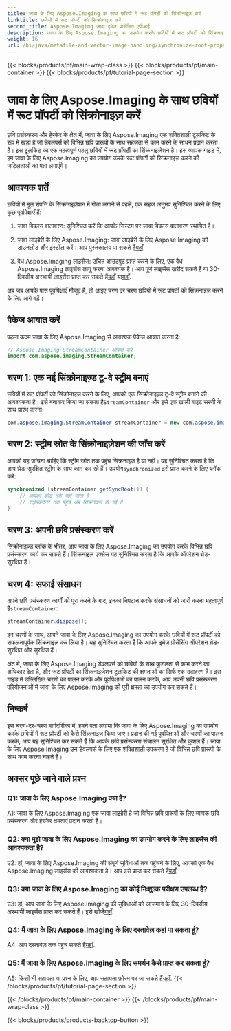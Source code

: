 ```yaml
---
title: जावा के लिए Aspose.Imaging के साथ छवियों में रूट प्रॉपर्टी को सिंक्रोनाइज़ करें
linktitle: छवियों में रूट प्रॉपर्टी को सिंक्रोनाइज़ करें
second_title: Aspose.Imaging जावा इमेज प्रोसेसिंग एपीआई
description: जावा के लिए Aspose.Imaging का उपयोग करके छवियों में रूट प्रॉपर्टी को सिंक्रनाइज़ करना सीखें। इस चरण-दर-चरण मार्गदर्शिका के साथ थ्रेड-सुरक्षित छवि प्रसंस्करण सुनिश्चित करें।
weight: 16
url: /hi/java/metafile-and-vector-image-handling/synchronize-root-property-in-images/
---
```


{{< blocks/products/pf/main-wrap-class >}}
{{< blocks/products/pf/main-container >}}
{{< blocks/products/pf/tutorial-page-section >}}

# जावा के लिए Aspose.Imaging के साथ छवियों में रूट प्रॉपर्टी को सिंक्रोनाइज़ करें

छवि प्रसंस्करण और हेरफेर के क्षेत्र में, जावा के लिए Aspose.Imaging एक शक्तिशाली टूलकिट के रूप में खड़ा है जो डेवलपर्स को विभिन्न छवि प्रारूपों के साथ सहजता से काम करने के साधन प्रदान करता है। इस टूलकिट का एक महत्वपूर्ण पहलू छवियों में रूट प्रॉपर्टी का सिंक्रनाइज़ेशन है। इस व्यापक गाइड में, हम जावा के लिए Aspose.Imaging का उपयोग करके रूट प्रॉपर्टी को सिंक्रनाइज़ करने की जटिलताओं का पता लगाएंगे।

## आवश्यक शर्तें

छवियों में मूल संपत्ति के सिंक्रनाइज़ेशन में गोता लगाने से पहले, एक सहज अनुभव सुनिश्चित करने के लिए कुछ पूर्वापेक्षाएँ हैं:

1. जावा विकास वातावरण: सुनिश्चित करें कि आपके सिस्टम पर जावा विकास वातावरण स्थापित है।

2.  जावा लाइब्रेरी के लिए Aspose.Imaging: जावा लाइब्रेरी के लिए Aspose.Imaging को डाउनलोड और इंस्टॉल करें। आप पुस्तकालय पा सकते हैं[यहाँ](https://releases.aspose.com/imaging/java/).

3. वैध Aspose.Imaging लाइसेंस: उचित आउटपुट प्राप्त करने के लिए, एक वैध Aspose.Imaging लाइसेंस लागू करना आवश्यक है। आप पूर्ण लाइसेंस खरीद सकते हैं या 30-दिवसीय अस्थायी लाइसेंस प्राप्त कर सकते हैं[यहाँ](https://purchase.aspose.com/buy) या[यहाँ](https://purchase.aspose.com/temporary-license/).

अब जब आपके पास पूर्वापेक्षाएँ मौजूद हैं, तो आइए चरण दर चरण छवियों में रूट प्रॉपर्टी को सिंक्रनाइज़ करने के लिए आगे बढ़ें।

## पैकेज आयात करें

पहला कदम जावा के लिए Aspose.Imaging से आवश्यक पैकेज आयात करना है:

```java
// Aspose.Imaging StreamContainer आयात करें
import com.aspose.imaging.StreamContainer;
```

## चरण 1: एक नई सिंक्रोनाइज़्ड टू-वे स्ट्रीम बनाएं

 छवियों में रूट प्रॉपर्टी को सिंक्रोनाइज़ करने के लिए, आपको एक सिंक्रोनाइज़्ड टू-वे स्ट्रीम बनाने की आवश्यकता है। इसे बनाकर किया जा सकता है`StreamContainer` और इसे एक खाली बाइट सरणी के साथ प्रारंभ करना:

```java
com.aspose.imaging.StreamContainer streamContainer = new com.aspose.imaging.StreamContainer(new java.io.ByteArrayInputStream(new byte[0]));
```

## चरण 2: स्ट्रीम स्रोत के सिंक्रोनाइज़ेशन की जाँच करें

 आपको यह जांचना चाहिए कि स्ट्रीम स्रोत तक पहुंच सिंक्रनाइज़ है या नहीं। यह सुनिश्चित करता है कि आप थ्रेड-सुरक्षित स्ट्रीम के साथ काम कर रहे हैं। उपयोग`synchronized` इसे प्राप्त करने के लिए ब्लॉक करें:

```java
synchronized (streamContainer.getSyncRoot()) {
    // आपका कोड तर्क यहां जाता है
    // स्ट्रीमकंटेनर तक पहुंच अब सिंक्रनाइज़ हो गई है
}
```

## चरण 3: अपनी छवि प्रसंस्करण करें

सिंक्रोनाइज़्ड ब्लॉक के भीतर, आप जावा के लिए Aspose.Imaging का उपयोग करके विभिन्न छवि प्रसंस्करण कार्य कर सकते हैं। सिंक्रनाइज़ एक्सेस यह सुनिश्चित करता है कि आपके ऑपरेशन थ्रेड-सुरक्षित हैं।

## चरण 4: सफाई संसाधन

 अपने छवि प्रसंस्करण कार्यों को पूरा करने के बाद, इनका निपटान करके संसाधनों को जारी करना महत्वपूर्ण है`streamContainer`:

```java
streamContainer.dispose();
```

इन चरणों के साथ, आपने जावा के लिए Aspose.Imaging का उपयोग करके छवियों में रूट प्रॉपर्टी को सफलतापूर्वक सिंक्रनाइज़ कर लिया है। यह सुनिश्चित करता है कि आपके इमेज प्रोसेसिंग ऑपरेशन थ्रेड-सुरक्षित और सुरक्षित हैं।

अंत में, जावा के लिए Aspose.Imaging डेवलपर्स को छवियों के साथ कुशलता से काम करने का अधिकार देता है, और रूट प्रॉपर्टी का सिंक्रनाइज़ेशन टूलकिट की क्षमताओं का सिर्फ एक उदाहरण है। इस गाइड में उल्लिखित चरणों का पालन करके और पूर्वापेक्षाओं का पालन करके, आप अपनी छवि प्रसंस्करण परियोजनाओं में जावा के लिए Aspose.Imaging की पूरी क्षमता का उपयोग कर सकते हैं।

## निष्कर्ष

इस चरण-दर-चरण मार्गदर्शिका में, हमने पता लगाया कि जावा के लिए Aspose.Imaging का उपयोग करके छवियों में रूट प्रॉपर्टी को कैसे सिंक्रनाइज़ किया जाए। प्रदान की गई पूर्वापेक्षाओं और चरणों का पालन करके, आप यह सुनिश्चित कर सकते हैं कि आपके छवि प्रसंस्करण संचालन सुरक्षित और कुशल हैं। जावा के लिए Aspose.Imaging उन डेवलपर्स के लिए एक शक्तिशाली उपकरण है जो विभिन्न छवि प्रारूपों के साथ काम करना चाहते हैं।

## अक्सर पूछे जाने वाले प्रश्न

### Q1: जावा के लिए Aspose.Imaging क्या है?

A1: जावा के लिए Aspose.Imaging एक जावा लाइब्रेरी है जो विभिन्न छवि प्रारूपों के लिए व्यापक छवि प्रसंस्करण और हेरफेर क्षमताएं प्रदान करती है।

### Q2: क्या मुझे जावा के लिए Aspose.Imaging का उपयोग करने के लिए लाइसेंस की आवश्यकता है?

 उ2: हां, जावा के लिए Aspose.Imaging की संपूर्ण सुविधाओं तक पहुंचने के लिए, आपको एक वैध Aspose.Imaging लाइसेंस की आवश्यकता है। आप इसे प्राप्त कर सकते हैं[यहाँ](https://purchase.aspose.com/buy).

### Q3: क्या जावा के लिए Aspose.Imaging का कोई निःशुल्क परीक्षण उपलब्ध है?

 उ3: हां, आप जावा के लिए Aspose.Imaging की सुविधाओं को आज़माने के लिए 30-दिवसीय अस्थायी लाइसेंस प्राप्त कर सकते हैं। इसे खोजें[यहाँ](https://purchase.aspose.com/temporary-license/).

### Q4: मैं जावा के लिए Aspose.Imaging के लिए दस्तावेज़ कहां पा सकता हूं?

 A4: आप दस्तावेज़ तक पहुंच सकते हैं[यहाँ](https://reference.aspose.com/imaging/java/).

### Q5: मैं जावा के लिए Aspose.Imaging के लिए समर्थन कैसे प्राप्त कर सकता हूं?

 A5: किसी भी सहायता या प्रश्न के लिए, आप सहायता फ़ोरम पर जा सकते हैं[यहाँ](https://forum.aspose.com/).
{{< /blocks/products/pf/tutorial-page-section >}}

{{< /blocks/products/pf/main-container >}}
{{< /blocks/products/pf/main-wrap-class >}}

{{< blocks/products/products-backtop-button >}}

